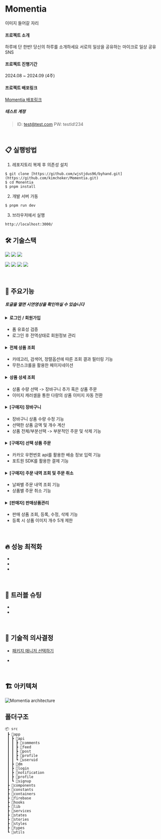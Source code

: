 # Momentia
이미지 들어갈 자리

#### 프로젝트 소개

하루에 단 한번! 당신의 하루를 소개하세요
서로의 일상을 공유하는 마이크로 일상 공유 SNS

#### 프로젝트 진행기간

2024.08 ~ 2024.09 (4주)

#### 프로젝트 배포링크
[Momentia 배포링크](https://monentia.vercel.app/)


##### 테스트 계정 
> ID: test@test.com
> PW: testId!234

<br/>

## 📋 실행방법
1. 레포지토리 복제 후 의존성 설치
```
$ git clone [https://github.com/wjstjdus96/byhand.git](https://github.com/kimchoker/Momentia.git)
$ cd Monentia
$ pnpm install
```
2. 개발 서버 가동
```
$ pnpm run dev
```
3. 브라우저에서 실행
```
http://localhost:3000/
```



## 🛠 기술스택

<img src="https://img.shields.io/badge/TypeScript-3178C6?style=for-the-badge&logo=TypeScript&logoColor=white"> <img src="https://img.shields.io/badge/React-61DAFB?style=for-the-badge&logo=React&logoColor=white"> <img src="https://img.shields.io/badge/Tailwindcss-06B6D4?style=for-the-badge&logo=tailwindcss&logoColor=white">

<img src="https://img.shields.io/badge/Zustand-1E4CC9?style=for-the-badge&logo=React&logoColor=white"> <img src="https://img.shields.io/badge/React Query-FF4154?style=for-the-badge&logo=reactquery&logoColor=white"> 
<img src="https://img.shields.io/badge/Firebase-FFCA28?style=for-the-badge&logo=firebase&logoColor=white">
<img src="https://img.shields.io/badge/Vercel-000000?style=for-the-badge&logo=netlify&logoColor=white">

<br/>


## 📌 주요기능
##### 토글을 열면 시연영상을 확인하실 수 있습니다
#### <details><summary>로그인 / 회원가입</summary> <br/> <p>로그인</p> <img src="https://github.com/wjstjdus96/byhand/assets/77755620/f12d75ce-d43a-4d36-9179-8dcee4e89a9f" width="600" /> <br/> <br/> <p>회원가입</p> <img src="https://github.com/wjstjdus96/byhand/assets/77755620/6f1fd225-d95f-4ba6-9c1a-2fffdd57cdae" width="600" /> <br/></details>
- 폼 유효성 검증
- 로그인 후 전역상태로 회원정보 관리
#### <details><summary>전체 상품 조회</summary> <br/> <p>전체상품 - 결과 필터링</p> <img src="https://github.com/wjstjdus96/byhand/assets/77755620/e9c5366a-fcf0-4115-b274-e91dd7707802" width="600" /> <br/> <br/> <p>전체상품 - 무한스크롤</p> <img src="https://github.com/wjstjdus96/byhand/assets/77755620/a6697ac9-49fc-4461-96aa-1cb8d1b92e12" width="600" /> <br/></details>
- 카테고리, 검색어, 정렬옵션에 따른 조회 결과 필터링 기능
- 무한스크롤을 활용한 페이지네이션
#### <details><summary>상품 상세 조회</summary><br/> <p>상품 상세정보</p> <img src="https://github.com/wjstjdus96/byhand/assets/77755620/4e13159e-d267-43e9-b28e-f9bad1d0ddb4" width="600" /><br/></details>
- 상품 수량 선택 -> 장바구니 추가 혹은 상품 주문
- 이미지 캐러셀을 통한 다량의 상품 이미지 자동 전환
#### <details><summary>[구매자] 장바구니</summary><br/> <p>장바구니 - 상품선택,수량변경</p> <img src="https://github.com/wjstjdus96/byhand/assets/77755620/ab88a2c2-2a66-4d6b-89e1-00f239aa64b5" width="600" /> <br/> <br/> <p>장바구니 - 부분삭제,부분결제</p> <img src="https://github.com/wjstjdus96/byhand/assets/77755620/7b7b9161-5ca3-4717-be6d-74492e897a8f" width="600" /></details>
- 장바구니 상품 수량 수정 기능
- 선택한 상품 금액 및 개수 계산
- 상품 전체/부분선택 -> 부분적인 주문 및 삭제 기능

#### <details><summary>[구매자] 선택 상품 주문</summary> <br/> <p>주문-배송정보입력</p> <img src="https://github.com/wjstjdus96/byhand/assets/77755620/4f5b4468-0edc-4aae-8dc1-20e5a2d4b015" width="600" />  <br/> <br/> <p>주문-결제</p> <img src="https://github.com/wjstjdus96/byhand/assets/77755620/50c1c1e2-74ce-4a49-aafa-3ded7825be24" width="600" /></details>
- 카카오 우편번호 api를 활용한 배송 정보 입력 기능
- 포트원 SDK를 활용한 결제 기능
#### <details><summary>[구매자] 주문 내역 조회 및 주문 취소</summary><br/> <p>주문 정보 조회 및 주문 취소</p> <img src="https://github.com/wjstjdus96/byhand/assets/77755620/953a3f66-18f7-4dd8-8aa1-da815ccf1fab" width="600" /></details>
- 날짜별 주문 내역 조회 기능
- 상품별 주문 취소 기능
#### <details><summary>[판매자] 판매상품관리</summary> <br/> <p>판매상품관리 - 상품 등록,수정</p> <img src="https://github.com/wjstjdus96/byhand/assets/77755620/42e80267-58e8-494c-8e95-9d58e6035ad9" width="600" />  <br/> <br/> <p>판매상품관리 - 상품 삭제</p> <img src="https://github.com/wjstjdus96/byhand/assets/77755620/c2b12fdf-3fd1-43a6-89b0-67059eff7fa3" width="600" /></details>
- 판매 상품 조회, 등록, 수정, 삭제 기능
- 등록 시 상품 이미지 개수 5개 제한


<br/>

## 🔥 성능 최적화
- 
-
-
<br/>  

## 🔫 트러블 슈팅
- 
- 

<br/>  

## 💭 기술적 의사결정
- [패키지 매니저 선택하기](https://velog.io/@kimchoker/npm%EC%97%90%EC%84%9C-pnpm%EC%9C%BC%EB%A1%9C-%EC%98%AE%EA%B2%A8%EB%B3%B4%EC%9E%90)

- 

<br/>

## 🏗 아키텍쳐
![Momentia architecture](https://github.com/user-attachments/assets/afb7c948-fe18-4eef-bb13-c1fdfd97595e)



## 폴더구조

```
📦 src
 ┣ 📂app
 ┃ ┣ 📂api
 ┃ ┃ ┣ 📂comments
 ┃ ┃ ┣ 📂feed
 ┃ ┃ ┣ 📂post
 ┃ ┃ ┣ 📂profile
 ┃ ┃ ┗ 📂useruid
 ┃ ┣ 📂dm
 ┃ ┣ 📂login
 ┃ ┣ 📂notification
 ┃ ┣ 📂profile
 ┃ ┗ 📂signup
 ┣ 📂components
 ┣ 📂constants
 ┣ 📂containers
 ┣ 📂firebase
 ┣ 📂hooks
 ┣ 📂lib
 ┣ 📂services
 ┣ 📂states
 ┣ 📂stories
 ┣ 📂styles
 ┣ 📂types
 ┗ 📂utils
```
